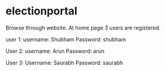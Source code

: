 electionportal
==============
Browse through website.
At home page 3 users are registered.

user 1: 
username: Shubham
Password: shubham

User 2:
username: Arun
Password: arun

User 3:
Username: Saurabh
Password: saurabh
